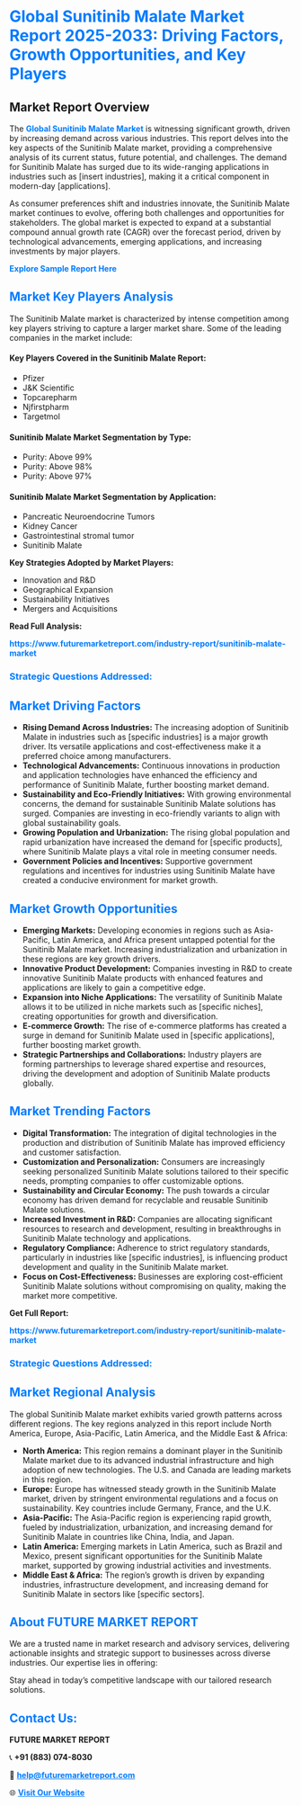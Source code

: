 <h1 style="color: #007BFF;">Global Sunitinib Malate Market Report 2025-2033: Driving Factors, Growth Opportunities, and Key Players</h1>

<section id="overview">
<h2>Market Report Overview</h2>
<p>The <a href="https://www.futuremarketreport.com/industry-report/sunitinib-malate-market" style="color: #007BFF; text-decoration: none;"><strong>Global Sunitinib Malate Market</strong></a> is witnessing significant growth, driven by increasing demand across various industries. This report delves into the key aspects of the Sunitinib Malate market, providing a comprehensive analysis of its current status, future potential, and challenges. The demand for Sunitinib Malate has surged due to its wide-ranging applications in industries such as [insert industries], making it a critical component in modern-day [applications].</p>
<p>As consumer preferences shift and industries innovate, the Sunitinib Malate market continues to evolve, offering both challenges and opportunities for stakeholders. The global market is expected to expand at a substantial compound annual growth rate (CAGR) over the forecast period, driven by technological advancements, emerging applications, and increasing investments by major players.</p>
</section>

<section id="overview">
<p><a href="https://www.futuremarketreport.com/request-sample/reportId=125793" style="color: #007BFF; text-decoration: none;"><strong>Explore Sample Report Here</strong></a></p>
</section>

<section id="key-players">
<h2 style="color: #007BFF;">Market Key Players Analysis</h2>
<p>The Sunitinib Malate market is characterized by intense competition among key players striving to capture a larger market share. Some of the leading companies in the market include:</p>
<h4>Key Players Covered in the Sunitinib Malate Report:</h4>
<ul><li>Pfizer</li><li>J&amp;K Scientific</li><li>Topcarepharm</li><li>Njfirstpharm</li><li>Targetmol</li></ul>
<h4>Sunitinib Malate Market Segmentation by Type:</h4>
<ul><li>Purity: Above 99%</li><li>Purity: Above 98%</li><li>Purity: Above 97%</li></ul>

<h4>Sunitinib Malate Market Segmentation by Application:</h4>
<ul><li>Pancreatic Neuroendocrine Tumors</li><li>Kidney Cancer</li><li>Gastrointestinal stromal tumor</li><li>Sunitinib Malate</li></ul>
<p><strong>Key Strategies Adopted by Market Players:</strong></p>
<ul>
<li>Innovation and R&D</li>
<li>Geographical Expansion</li>
<li>Sustainability Initiatives</li>
<li>Mergers and Acquisitions</li>
</ul>
</section>

<section>
<p><strong>Read Full Analysis: </strong></p><a href="https://www.futuremarketreport.com/industry-report/sunitinib-malate-market" style="color: #007BFF; text-decoration: none;"><strong>https://www.futuremarketreport.com/industry-report/sunitinib-malate-market</strong></a>
<h3 style="color: #007BFF;">Strategic Questions Addressed:</h3>
</section>

<section id="driving-factors">
<h2 style="color: #007BFF;">Market Driving Factors</h2>
<ul>
<li><strong>Rising Demand Across Industries:</strong> The increasing adoption of Sunitinib Malate in industries such as [specific industries] is a major growth driver. Its versatile applications and cost-effectiveness make it a preferred choice among manufacturers.</li>
<li><strong>Technological Advancements:</strong> Continuous innovations in production and application technologies have enhanced the efficiency and performance of Sunitinib Malate, further boosting market demand.</li>
<li><strong>Sustainability and Eco-Friendly Initiatives:</strong> With growing environmental concerns, the demand for sustainable Sunitinib Malate solutions has surged. Companies are investing in eco-friendly variants to align with global sustainability goals.</li>
<li><strong>Growing Population and Urbanization:</strong> The rising global population and rapid urbanization have increased the demand for [specific products], where Sunitinib Malate plays a vital role in meeting consumer needs.</li>
<li><strong>Government Policies and Incentives:</strong> Supportive government regulations and incentives for industries using Sunitinib Malate have created a conducive environment for market growth.</li>
</ul>
</section>

<section id="growth-opportunities">
<h2 style="color: #007BFF;">Market Growth Opportunities</h2>
<ul>
<li><strong>Emerging Markets:</strong> Developing economies in regions such as Asia-Pacific, Latin America, and Africa present untapped potential for the Sunitinib Malate market. Increasing industrialization and urbanization in these regions are key growth drivers.</li>
<li><strong>Innovative Product Development:</strong> Companies investing in R&D to create innovative Sunitinib Malate products with enhanced features and applications are likely to gain a competitive edge.</li>
<li><strong>Expansion into Niche Applications:</strong> The versatility of Sunitinib Malate allows it to be utilized in niche markets such as [specific niches], creating opportunities for growth and diversification.</li>
<li><strong>E-commerce Growth:</strong> The rise of e-commerce platforms has created a surge in demand for Sunitinib Malate used in [specific applications], further boosting market growth.</li>
<li><strong>Strategic Partnerships and Collaborations:</strong> Industry players are forming partnerships to leverage shared expertise and resources, driving the development and adoption of Sunitinib Malate products globally.</li>
</ul>
</section>

<section id="trending-factors">
<h2 style="color: #007BFF;">Market Trending Factors</h2>
<ul>
<li><strong>Digital Transformation:</strong> The integration of digital technologies in the production and distribution of Sunitinib Malate has improved efficiency and customer satisfaction.</li>
<li><strong>Customization and Personalization:</strong> Consumers are increasingly seeking personalized Sunitinib Malate solutions tailored to their specific needs, prompting companies to offer customizable options.</li>
<li><strong>Sustainability and Circular Economy:</strong> The push towards a circular economy has driven demand for recyclable and reusable Sunitinib Malate solutions.</li>
<li><strong>Increased Investment in R&D:</strong> Companies are allocating significant resources to research and development, resulting in breakthroughs in Sunitinib Malate technology and applications.</li>
<li><strong>Regulatory Compliance:</strong> Adherence to strict regulatory standards, particularly in industries like [specific industries], is influencing product development and quality in the Sunitinib Malate market.</li>
<li><strong>Focus on Cost-Effectiveness:</strong> Businesses are exploring cost-efficient Sunitinib Malate solutions without compromising on quality, making the market more competitive.</li>
</ul>
</section>

<section>
<p><strong>Get Full Report: </strong></p><a href="https://www.futuremarketreport.com/industry-report/sunitinib-malate-market" style="color: #007BFF; text-decoration: none;"><strong>https://www.futuremarketreport.com/industry-report/sunitinib-malate-market</strong></a>
<h3 style="color: #007BFF;">Strategic Questions Addressed:</h3>
</section>


<section id="regional-analysis">
<h2 style="color: #007BFF;">Market Regional Analysis</h2>
<p>The global Sunitinib Malate market exhibits varied growth patterns across different regions. The key regions analyzed in this report include North America, Europe, Asia-Pacific, Latin America, and the Middle East & Africa:</p>
<ul>
<li><strong>North America:</strong> This region remains a dominant player in the Sunitinib Malate market due to its advanced industrial infrastructure and high adoption of new technologies. The U.S. and Canada are leading markets in this region.</li>
<li><strong>Europe:</strong> Europe has witnessed steady growth in the Sunitinib Malate market, driven by stringent environmental regulations and a focus on sustainability. Key countries include Germany, France, and the U.K.</li>
<li><strong>Asia-Pacific:</strong> The Asia-Pacific region is experiencing rapid growth, fueled by industrialization, urbanization, and increasing demand for Sunitinib Malate in countries like China, India, and Japan.</li>
<li><strong>Latin America:</strong> Emerging markets in Latin America, such as Brazil and Mexico, present significant opportunities for the Sunitinib Malate market, supported by growing industrial activities and investments.</li>
<li><strong>Middle East & Africa:</strong> The region’s growth is driven by expanding industries, infrastructure development, and increasing demand for Sunitinib Malate in sectors like [specific sectors].</li>
</ul>
</section>

<footer>
<h2 style="color: #007BFF;">About FUTURE MARKET REPORT</h2>
<p>We are a trusted name in market research and advisory services, delivering actionable insights and strategic support to businesses across diverse industries. Our expertise lies in offering:</p>

<p>Stay ahead in today’s competitive landscape with our tailored research solutions.</p>

<h2 style="color: #007BFF;">Contact Us:</h2>
<p><strong>FUTURE MARKET REPORT</strong></p>
<p>📞 <strong>+91 (883) 074-8030</strong></p>
<p>📧 <strong><a href="mailto:help@futuremarketreport.com" style="color: #007BFF;">help@futuremarketreport.com</a></strong></p>
<p>🌐 <strong><a href="https://www.futuremarketreport.com/" style="color: #007BFF;">Visit Our Website</a></strong></p>
</footer>